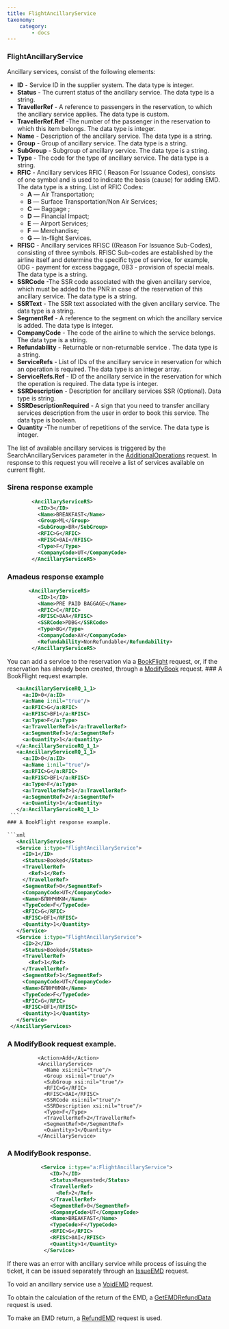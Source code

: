 ```yaml
---
title: FlightAncillaryService
taxonomy:
    category:
        - docs
---
```


### FlightAncillaryService

Ancillary services, consist of the following elements:

* **ID** - Service ID in the supplier system. The data type is integer.
* **Status** - The current status of the ancillary service. The data type is a string.
* **TravellerRef** -  A reference to passengers in the reservation, to which the ancillary service applies. The data type is custom.
* **TravellerRef.Ref** -The number of the passenger in the reservation to which this item belongs. The data type is integer.
* **Name** - Description of the ancillary service. The data type is a string.
* **Group** - Group of ancillary service. The data type is a string.
* **SubGroup** - Subgroup of ancillary service. The data type is a string.
* **Type** - The code for the type of ancillary service. The data type is a string.
* **RFIC** - Ancillary services RFIC ( Reason For Issuance Codes), consists of one symbol and is used to indicate the basis (cause) for adding EMD. The data type is a string. List of RFIC Codes:
    -   **A** — Air Transportation;
    -   **B** — Surface Transportation/Non Air Services;
    -   **C** — Baggage ;
    -   **D** — Financial Impact;
    -   **E** — Airport Services;
    -   **F** — Merchandise;
    -   **G** — In-flight Services.
* **RFISC** - Ancillary services RFISC ((Reason For Issuance Sub-Codes), consisting of three symbols. RFISC Sub-codes are established by the airline itself and determine the specific type of service, for example, 0DG - payment for excess baggage, 0B3 - provision of special meals. The data type is a string.
* **SSRCode** -The SSR code associated with the given ancillary service, which must be added to the PNR in case of the reservation of this ancillary service. The data type is a string.
* **SSRText** - The SSR text associated with the given ancillary service. The data type is a string.
* **SegmentRef** - A reference to the segment on which the ancillary service is added. The data type is integer.
* **CompanyCode** - The code of the airline to which the service belongs. The data type is a string.
* **Refundability** - Returnable or non-returnable service . The data type is a string.
* **ServiceRefs** - List of IDs of the ancillary service in reservation for which an operation is required. The data type is an integer array.
* **ServiceRefs.Ref** - ID of the ancillary service in the reservation for which the operation is required. The data type is integer.
* **SSRDescription** -  Description for ancillary services SSR (Optional). Data type is string.
* **SSRDescriptionRequired** - A sign that you need to transfer ancillary services description from the user in order to book this service. The data type is boolean.
* **Quantity** -The number of repetitions of the service. The data type is integer.

The list of available ancillary services is triggered by the SearchAncillaryServices parameter in the  [AdditionalOperations](/avia/request/additionaloperations) request. In response to this request you will receive a list of services available on current flight.

### Sirena response example
```xml
        <AncillaryServiceRS>
          <ID>3</ID>
          <Name>BREAKFAST</Name>
          <Group>ML</Group>
          <SubGroup>BR</SubGroup>
          <RFIC>G</RFIC>
          <RFISC>0AI</RFISC>
          <Type>F</Type>
          <CompanyCode>UT</CompanyCode>
        </AncillaryServiceRS>
 ```
###  Amadeus response example
```xml
       <AncillaryServiceRS>
          <ID>1</ID>
          <Name>PRE PAID BAGGAGE</Name>
          <RFIC>C</RFIC>
          <RFISC>0AA</RFISC>
          <SSRCode>PDBG</SSRCode>
          <Type>BG</Type>
          <CompanyCode>AY</CompanyCode>
          <Refundability>NonRefundable</Refundability>
        </AncillaryServiceRS>
   ```
   
  You can add a service to the reservation via a [BookFlight](/avia/request/bookflight) request, or, if the reservation has already been created, through a [ModifyBook](/avia/request/modifybook) request.
     ### A BookFlight request example.
   ```xml
      <a:AncillaryServiceRQ_1_1>
        <a:ID>0</a:ID>
        <a:Name i:nil="true"/>
        <a:RFIC>G</a:RFIC>
        <a:RFISC>BF1</a:RFISC>
        <a:Type>F</a:Type>
        <a:TravellerRef>1</a:TravellerRef>
        <a:SegmentRef>1</a:SegmentRef>
        <a:Quantity>1</a:Quantity>
      </a:AncillaryServiceRQ_1_1>
      <a:AncillaryServiceRQ_1_1>
        <a:ID>0</a:ID>
        <a:Name i:nil="true"/>
        <a:RFIC>G</a:RFIC>
        <a:RFISC>BF1</a:RFISC>
        <a:Type>F</a:Type>
        <a:TravellerRef>1</a:TravellerRef>
        <a:SegmentRef>2</a:SegmentRef>
        <a:Quantity>1</a:Quantity>
      </a:AncillaryServiceRQ_1_1>
    ```
  ### A BookFlight response example.  
    
  ```xml
      <AncillaryServices>
      <Service i:type="FlightAncillaryService">
        <ID>1</ID>
        <Status>Booked</Status>
        <TravellerRef>
          <Ref>1</Ref>
        </TravellerRef>
        <SegmentRef>0</SegmentRef>
        <CompanyCode>UT</CompanyCode>
        <Name>БЛИНЧИКИ</Name>
        <TypeCode>F</TypeCode>
        <RFIC>G</RFIC>
        <RFISC>BF1</RFISC>
        <Quantity>1</Quantity>
      </Service>
      <Service i:type="FlightAncillaryService">
        <ID>2</ID>
        <Status>Booked</Status>
        <TravellerRef>
          <Ref>1</Ref>
        </TravellerRef>
        <SegmentRef>1</SegmentRef>
        <CompanyCode>UT</CompanyCode>
        <Name>БЛИНЧИКИ</Name>
        <TypeCode>F</TypeCode>
        <RFIC>G</RFIC>
        <RFISC>BF1</RFISC>
        <Quantity>1</Quantity>
      </Service>
    </AncillaryServices>
   ```         
   
   ### A ModifyBook request example.
              <Action>Add</Action>
              <AncillaryService>
                <Name xsi:nil="true"/>
                <Group xsi:nil="true"/>
                <SubGroup xsi:nil="true"/>
                <RFIC>G</RFIC>
                <RFISC>0AI</RFISC>
                <SSRCode xsi:nil="true"/>
                <SSRDescription xsi:nil="true"/>
                <Type>F</Type>
                <TravellerRef>2</TravellerRef>
                <SegmentRef>0</SegmentRef>
                <Quantity>1</Quantity>
              </AncillaryService>
        
   ### A ModifyBook response. 
```xml
           <Service i:type="a:FlightAncillaryService">
              <ID>7</ID>
              <Status>Requested</Status>
              <TravellerRef>
                <Ref>2</Ref>
              </TravellerRef>
              <SegmentRef>0</SegmentRef>
              <CompanyCode>UT</CompanyCode>
              <Name>BREAKFAST</Name>
              <TypeCode>F</TypeCode>
              <RFIC>G</RFIC>
              <RFISC>0AI</RFISC>
              <Quantity>1</Quantity>
            </Service>
   ```
   

            
   
   
  If there was an error with ancillary service while process of issuing the ticket, it can be issued separately through an  [IssueEMD](/avia/request/issueemd) request.
   
   To void an ancillary service use a [VoidEMD](/avia/request/voidemd) request.
   
  To obtain the calculation of the return of the EMD, a [GetEMDRefundData](/avia/request/getemdrefunddata) request is used.
   
   To make an EMD return, a [RefundEMD](/avia/request/refundemd) request is used.
  
    
   
   